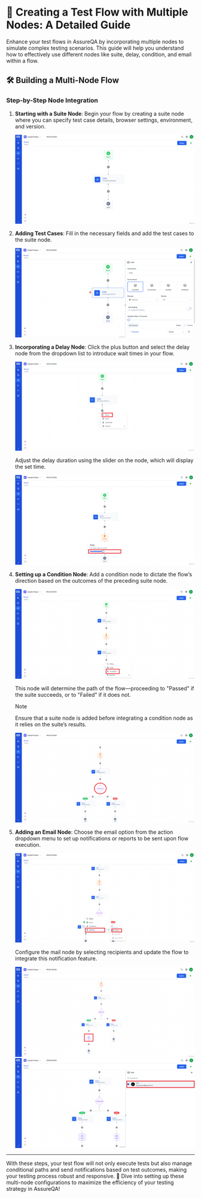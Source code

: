 # 🚀 Creating a Test Flow with Multiple Nodes: A Detailed Guide

Enhance your test flows in AssureQA by incorporating multiple nodes to simulate complex testing scenarios. This guide will help you understand how to effectively use different nodes like suite, delay, condition, and email within a flow.

## 🛠️ Building a Multi-Node Flow

### Step-by-Step Node Integration

1. **Starting with a Suite Node**:
   Begin your flow by creating a suite node where you can specify test case details, browser settings, environment, and version.

   ![Suite Node](./TestFlowImages/E1.png)

2. **Adding Test Cases**:
   Fill in the necessary fields and add the test cases to the suite node.

   ![Add Test Cases](./TestFlowImages/E2.png)

3. **Incorporating a Delay Node**:
   Click the plus button and select the delay node from the dropdown list to introduce wait times in your flow.

   ![Delay Node](./TestFlowImages/E3.png)

   Adjust the delay duration using the slider on the node, which will display the set time.

   ![Set Delay](./TestFlowImages/E4.png)

4. **Setting up a Condition Node**:
   Add a condition node to dictate the flow’s direction based on the outcomes of the preceding suite node.

   ![Condition Node](./TestFlowImages/E5.png)

   This node will determine the path of the flow—proceeding to "Passed" if the suite succeeds, or to "Failed" if it does not.

   > [!Note]
   > Ensure that a suite node is added before integrating a condition node as it relies on the suite’s results.

   ![Condition Settings](./TestFlowImages/E6.png)

5. **Adding an Email Node**:
   Choose the email option from the action dropdown menu to set up notifications or reports to be sent upon flow execution.

   ![Email Node](./TestFlowImages/E7.png)

   Configure the mail node by selecting recipients and update the flow to integrate this notification feature.

   ![Configure Email](./TestFlowImages/E8.png)
   ![Update Flow](./TestFlowImages/E9.png)

---

With these steps, your test flow will not only execute tests but also manage conditional paths and send notifications based on test outcomes, making your testing process robust and responsive. 🌟 Dive into setting up these multi-node configurations to maximize the efficiency of your testing strategy in AssureQA!
